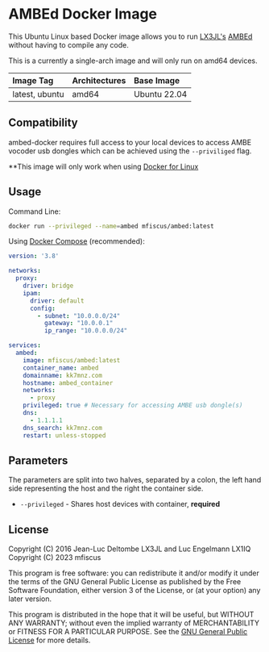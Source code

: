 # AMBEd Docker Image

This Ubuntu Linux based Docker image allows you to run [LX3JL's](https://github.com/LX3JL) [AMBEd](https://github.com/LX3JL/xlxd/tree/master/ambed) without having to compile any code.

This is a currently a single-arch image and will only run on amd64 devices.

| Image Tag             | Architectures           | Base Image         | 
| :-------------------- | :-----------------------| :----------------- | 
| latest, ubuntu        | amd64                   | Ubuntu 22.04       | 

## Compatibility

ambed-docker requires full access to your local devices to access AMBE vocoder usb dongles which can be achieved using the ```--priviliged``` flag.

**This image will only work when using [Docker for Linux](https://docs.docker.com/desktop/install/linux-install/)

## Usage

Command Line:

```bash
docker run --privileged --name=ambed mfiscus/ambed:latest
```

Using [Docker Compose](https://docs.docker.com/compose/) (recommended):

```yml
version: '3.8'

networks:
  proxy:
    driver: bridge
    ipam:
      driver: default
      config:
        - subnet: "10.0.0.0/24"
          gateway: "10.0.0.1"
          ip_range: "10.0.0.0/24"

services:
  ambed:
    image: mfiscus/ambed:latest
    container_name: ambed
    domainname: kk7mnz.com
    hostname: ambed_container
    networks:
      - proxy
    privileged: true # Necessary for accessing AMBE usb dongle(s)
    dns:
      - 1.1.1.1
    dns_search: kk7mnz.com
    restart: unless-stopped
```

## Parameters

The parameters are split into two halves, separated by a colon, the left hand side representing the host and the right the container side.

* `--privileged` - Shares host devices with container, **required**

## License

Copyright (C) 2016 Jean-Luc Deltombe LX3JL and Luc Engelmann LX1IQ 
Copyright (C) 2023 mfiscus

This program is free software: you can redistribute it and/or modify it under the terms of the GNU General Public License as published by the Free Software Foundation, either version 3 of the License, or (at your option) any later version.

This program is distributed in the hope that it will be useful, but WITHOUT ANY WARRANTY; without even the implied warranty of MERCHANTABILITY or FITNESS FOR A PARTICULAR PURPOSE.  See the [GNU General Public License](./LICENSE) for more details.
